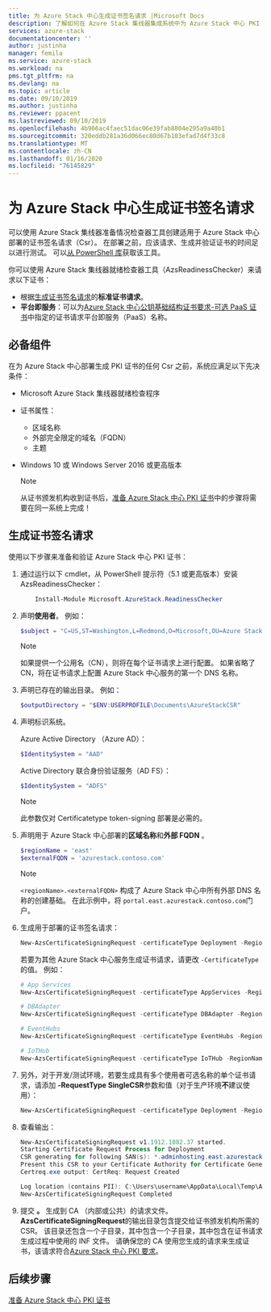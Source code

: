 ```yaml
---
title: 为 Azure Stack 中心生成证书签名请求 |Microsoft Docs
description: 了解如何在 Azure Stack 集线器集成系统中为 Azure Stack 中心 PKI 证书生成证书签名请求。
services: azure-stack
documentationcenter: ''
author: justinha
manager: femila
ms.service: azure-stack
ms.workload: na
pms.tgt_pltfrm: na
ms.devlang: na
ms.topic: article
ms.date: 09/10/2019
ms.author: justinha
ms.reviewer: ppacent
ms.lastreviewed: 09/10/2019
ms.openlocfilehash: 4b966ac4faec51dac06e39fab8804e295a9a40b1
ms.sourcegitcommit: 320eddb281a36d066ec80d67b103efad7d4f33c8
ms.translationtype: MT
ms.contentlocale: zh-CN
ms.lasthandoff: 01/16/2020
ms.locfileid: "76145829"
---
```

# <a name="generate-certificate-signing-requests-for-azure-stack-hub"></a>为 Azure Stack 中心生成证书签名请求

可以使用 Azure Stack 集线器准备情况检查器工具创建适用于 Azure Stack 中心部署的证书签名请求（Csr）。 在部署之前，应该请求、生成并验证证书的时间足以进行测试。 可以[从 PowerShell 库](https://aka.ms/AzsReadinessChecker)获取该工具。

你可以使用 Azure Stack 集线器就绪检查器工具（AzsReadinessChecker）来请求以下证书：

- 根据[生成证书签名请求](azure-stack-get-pki-certs.md#generate-certificate-signing-requests)的**标准证书请求**。
- **平台即服务**：可以为[Azure Stack 中心公钥基础结构证书要求-可选 PaaS 证书](azure-stack-pki-certs.md#optional-paas-certificates)中指定的证书请求平台即服务（PaaS）名称。

## <a name="prerequisites"></a>必备组件

在为 Azure Stack 中心部署生成 PKI 证书的任何 Csr 之前，系统应满足以下先决条件：

- Microsoft Azure Stack 集线器就绪检查程序
- 证书属性：
  - 区域名称
  - 外部完全限定的域名（FQDN）
  - 主题
- Windows 10 或 Windows Server 2016 或更高版本

  > [!NOTE]  
  > 从证书颁发机构收到证书后，[准备 Azure Stack 中心 PKI 证书](azure-stack-prepare-pki-certs.md)中的步骤将需要在同一系统上完成！

## <a name="generate-certificate-signing-requests"></a>生成证书签名请求

使用以下步骤来准备和验证 Azure Stack 中心 PKI 证书：

1. 通过运行以下 cmdlet，从 PowerShell 提示符（5.1 或更高版本）安装 AzsReadinessChecker：

    ```powershell  
        Install-Module Microsoft.AzureStack.ReadinessChecker
    ```

2. 声明**使用者**。 例如：

    ```powershell  
    $subject = "C=US,ST=Washington,L=Redmond,O=Microsoft,OU=Azure Stack Hub"
    ```

    > [!NOTE]  
    > 如果提供一个公用名（CN），则将在每个证书请求上进行配置。 如果省略了 CN，将在证书请求上配置 Azure Stack 中心服务的第一个 DNS 名称。

3. 声明已存在的输出目录。 例如：

    ```powershell  
    $outputDirectory = "$ENV:USERPROFILE\Documents\AzureStackCSR"
    ```

4. 声明标识系统。

    Azure Active Directory （Azure AD）：

    ```powershell
    $IdentitySystem = "AAD"
    ```

    Active Directory 联合身份验证服务（AD FS）：

    ```powershell
    $IdentitySystem = "ADFS"
    ```
    > [!NOTE]  
    > 此参数仅对 Certificatetype token-signing 部署是必需的。

5. 声明用于 Azure Stack 中心部署的**区域名称**和**外部 FQDN** 。

    ```powershell
    $regionName = 'east'
    $externalFQDN = 'azurestack.contoso.com'
    ```

    > [!NOTE]  
    > `<regionName>.<externalFQDN>` 构成了 Azure Stack 中心中所有外部 DNS 名称的创建基础。 在此示例中，将 `portal.east.azurestack.contoso.com`门户。  

6. 生成用于部署的证书签名请求：

    ```powershell  
    New-AzsCertificateSigningRequest -certificateType Deployment -RegionName $regionName -FQDN $externalFQDN -subject $subject -OutputRequestPath $OutputDirectory -IdentitySystem $IdentitySystem
    ```

    若要为其他 Azure Stack 中心服务生成证书请求，请更改 `-CertificateType`的值。 例如：

    ```powershell  
    # App Services
    New-AzsCertificateSigningRequest -certificateType AppServices -RegionName $regionName -FQDN $externalFQDN -subject $subject -OutputRequestPath $OutputDirectory

    # DBAdapter
    New-AzsCertificateSigningRequest -certificateType DBAdapter -RegionName $regionName -FQDN $externalFQDN -subject $subject -OutputRequestPath $OutputDirectory

    # EventHubs
    New-AzsCertificateSigningRequest -certificateType EventHubs -RegionName $regionName -FQDN $externalFQDN -subject $subject -OutputRequestPath $OutputDirectory

    # IoTHub
    New-AzsCertificateSigningRequest -certificateType IoTHub -RegionName $regionName -FQDN $externalFQDN -subject $subject -OutputRequestPath $OutputDirectory
    ```

7. 另外，对于开发/测试环境，若要生成具有多个使用者可选名称的单个证书请求，请添加 **-RequestType SingleCSR**参数和值（对于生产环境**不**建议使用）：

    ```powershell  
    New-AzsCertificateSigningRequest -certificateType Deployment -RegionName $regionName -FQDN $externalFQDN -RequestType SingleCSR -subject $subject -OutputRequestPath $OutputDirectory -IdentitySystem $IdentitySystem
    ```

8.  查看输出：

    ```powershell  
    New-AzsCertificateSigningRequest v1.1912.1082.37 started.
    Starting Certificate Request Process for Deployment
    CSR generating for following SAN(s): *.adminhosting.east.azurestack.contoso.com,*.adminvault.east.azurestack.contoso.com,*.blob.east.azurestack.contoso.com,*.hosting.east.azurestack.contoso.com,*.queue.east.azurestack.contoso.com,*.table.east.azurestack.contoso.com,*.vault.east.azurestack.contoso.com,adminmanagement.east.azurestack.contoso.com,adminportal.east.azurestack.contoso.com,management.east.azurestack.contoso.com,portal.east.azurestack.contoso.com
    Present this CSR to your Certificate Authority for Certificate Generation: C:\Users\checker\Documents\AzureStackCSR\wildcard_adminhosting_east_azurestack_contoso_com_CertRequest_20191219140359.req
    Certreq.exe output: CertReq: Request Created

    Log location (contains PII): C:\Users\username\AppData\Local\Temp\AzsReadinessChecker\AzsReadinessChecker.log
    New-AzsCertificateSigningRequest Completed
    ```

9.  提交 **。** 生成到 CA （内部或公共）的请求文件。 **AzsCertificateSigningRequest**的输出目录包含提交给证书颁发机构所需的 CSR。 该目录还包含一个子目录，其中包含一个子目录，其中包含在证书请求生成过程中使用的 INF 文件。 请确保您的 CA 使用您生成的请求来生成证书，该请求符合[Azure Stack 中心 PKI 要求](azure-stack-pki-certs.md)。

## <a name="next-steps"></a>后续步骤

[准备 Azure Stack 中心 PKI 证书](azure-stack-prepare-pki-certs.md)
